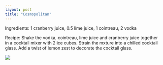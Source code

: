 ```yaml
---
layout: post
title: "Cosmopolitan"
---
```


Ingredients: 1 cranberry juice, 0.5 lime juice, 1 cointreau, 2 vodka

Recipe: Shake the vodka, cointreau, lime juice and cranberry juice together in a cocktail mixer with 2 ice cubes. Strain the mxture into a chilled cocktail glass. Add a twist of lemon zest to decorate the cocktail glass.

<img src="http://d3lp4xedbqa8a5.cloudfront.net/s3/digital-cougar-assets/food/2015/12/28/21623/Cosmopolitan-cocktail_F.jpg">
